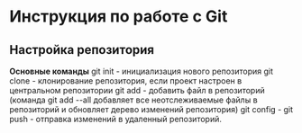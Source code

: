 # Инструкция по работе с Git

## Настройка репозитория

__Основные команды__
git init - инициализация нового репозитория
git clone - клонирование репозитория, если проект настроен в центральном репозитории
git add - добавить файл в репозиторий (команда git add --all добавляет все неотслеживаемые файлы в репозиторий и обновляет дерево изменений репозитория)
git config - 
git push - отправка изменений в удаленный репозиторий.
##

##

##

##

##

##